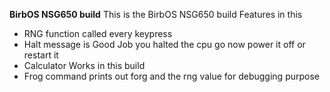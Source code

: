 **BirbOS NSG650 build**
This is the BirbOS NSG650 build
Features in this
* RNG function called every keypress
* Halt message is Good Job you halted the cpu go now power it off or restart it
* Calculator Works in this build
* Frog command prints out forg and the rng value for debugging purpose

